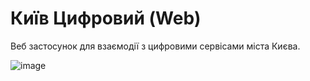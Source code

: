# Київ Цифровий (Web)
Веб застосунок для взаємодії з цифровими сервісами міста Києва.

![image](https://user-images.githubusercontent.com/38474523/125938313-19e881b6-9840-4d96-b82f-30793869c634.png)
